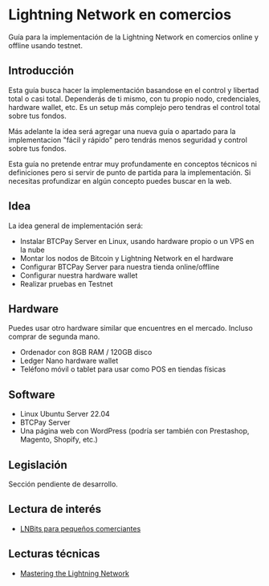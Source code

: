 # Lightning Network en comercios
Guía para la implementación de la Lightning Network en comercios online y offline usando testnet.

## Introducción
Esta guía busca hacer la implementación basandose en el control y libertad total o casi total. Dependerás de ti mismo, con tu propio nodo, credenciales, hardware wallet, etc. Es un setup más complejo pero tendras el control total sobre tus fondos.

Más adelante la idea será agregar una nueva guía o apartado para la implementacion "fácil y rápido" pero tendrás menos seguridad y control sobre tus fondos.

Esta guía no pretende entrar muy profundamente en conceptos técnicos ni definiciones pero si servir de punto de partida para la implementación. Si necesitas profundizar en algún concepto puedes buscar en la web.

## Idea
La idea general de implementación será:
- Instalar BTCPay Server en Linux, usando hardware propio o un VPS en la nube
- Montar los nodos de Bitcoin y Lightning Network en el hardware
- Configurar BTCPay Server para nuestra tienda online/offline
- Configurar nuestra hardware wallet
- Realizar pruebas en Testnet

## Hardware
Puedes usar otro hardware similar que encuentres en el mercado. Incluso comprar de segunda mano.
- Ordenador con 8GB RAM / 120GB disco
- Ledger Nano hardware wallet
- Teléfono móvil o tablet para usar como POS en tiendas físicas

## Software
- Linux Ubuntu Server 22.04
- BTCPay Server
- Una página web con WordPress (podría ser también con Prestashop, Magento, Shopify, etc.)

## Legislación
Sección pendiente de desarrollo.

## Lectura de interés
- [LNBits para pequeños comerciantes](https://darthcoin.substack.com/p/lnbits-para-comerciantes)

## Lecturas técnicas
- [Mastering the Lightning Network](https://github.com/lnbook/lnbook)
